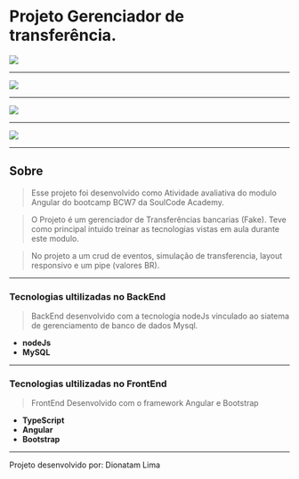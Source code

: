 # Projeto Gerenciador de transferência.

<img src="/assets/img/Projeto-Kryptoo.gif"/>

---

<img src="https://ik.imagekit.io/sdhw005obbv/Projeto-Kryptoo/inicio_xoxu0NdnK.png?updatedAt=1639936939013"/>

---

<img src="https://ik.imagekit.io/sdhw005obbv/Projeto-Kryptoo/transferencia_NyuCoxZ5k.png?updatedAt=1639936939086"/>

---

<img src="https://ik.imagekit.io/sdhw005obbv/Projeto-Kryptoo/edicao_w9OVn211P.png?updatedAt=1639936939131"/>

---

## Sobre

>Esse projeto foi desenvolvido como Atividade avaliativa do modulo Angular do bootcamp BCW7 da SoulCode Academy.

>O Projeto é um gerenciador de Transferências bancarias (Fake).
>Teve como principal intuido treinar as tecnologias vistas em aula durante este modulo.

>No projeto a um crud de eventos, simulação de transferencia, layout responsivo e um pipe (valores BR).

---

### Tecnologias ultilizadas no BackEnd

>BackEnd desenvolvido com a tecnologia nodeJs vinculado ao siatema de gerenciamento de banco de dados Mysql.
>
- **nodeJs**
- **MySQL**

---

### Tecnologias ultilizadas no FrontEnd

>FrontEnd Desenvolvido com o framework Angular e Bootstrap
>
- **TypeScript**
- **Angular** 
- **Bootstrap**

---

Projeto desenvolvido por: Dionatam Lima


